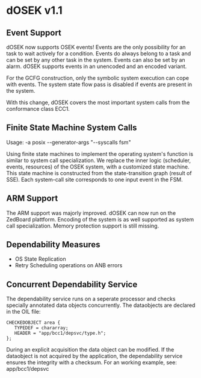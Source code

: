 dOSEK v1.1
==========

Event Support
-------------

dOSEK now supports OSEK events! Events are the only possibility for an
task to wait actively for a condition. Events do always belong to a
task and can be set by any other task in the system. Events can also
be set by an alarm. dOSEK supports events in an unencoded and an
encoded variant.

For the GCFG construction, only the symbolic system execution can cope
with events. The system state flow pass is disabled if events are
present in the system.

With this change, dOSEK covers the most important system calls from
the conformance class ECC1.

Finite State Machine System Calls
----------------------------------

Usage: -a posix --generator-args "--syscalls fsm"

Using finite state machines to implement the operating system's
function is similar to system call specialization. We replace the
inner logic (scheduler, events, resources) of the OSEK system, with a
customized state machine. This state machine is constructed from the
state-transition graph (result of SSE). Each system-call site
corresponds to one input event in the FSM.

ARM Support
-----------

The ARM support was majorly improved. dOSEK can now run on the
ZedBoard plattform. Encoding of the system is as well supported as
system call specialization. Memory protection support is still
missing.


Dependability Measures
----------------------

- OS State Replication
- Retry Scheduling operations on ANB errors

Concurrent Dependability Service
--------------------------------

The dependability service runs on a seperate processor and checks
specially annotated data objects concurrently. The dataobjects are
declared in the OIL file:

    CHECKEDOBJECT area {
       TYPEDEF = chararray;
       HEADER = "app/bcc1/depsvc/type.h";
    };

During an explicit acquisition the data object can be modified. If the
dataobject is not acquired by the application, the dependability
service ensures the integrity with a checksum. For an working example,
see: app/bcc1/depsvc




